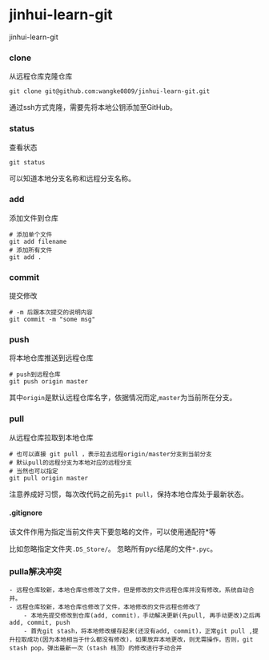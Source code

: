 # jinhui-learn-git
jinhui-learn-git

### clone

从远程仓库克隆仓库

	git clone git@github.com:wangke0809/jinhui-learn-git.git

通过ssh方式克隆，需要先将本地公钥添加至GitHub。

### status

查看状态

	git status

可以知道本地分支名称和远程分支名称。

### add

添加文件到仓库
	
	# 添加单个文件
	git add filename
	# 添加所有文件
	git add .

### commit

提交修改

	# -m 后跟本次提交的说明内容
	git commit -m "some msg" 

### push

将本地仓库推送到远程仓库

	# push到远程仓库
	git push origin master

其中`origin`是默认远程仓库名字，依据情况而定,`master`为当前所在分支。

### pull

从远程仓库拉取到本地仓库
	
	# 也可以直接 git pull ，表示拉去远程origin/master分支到当前分支
	# 默认pull的远程分支为本地对应的远程分支
	# 当然也可以指定
	git pull origin master

注意养成好习惯，每次改代码之前先`git pull`，保持本地仓库处于最新状态。

#### .gitignore

该文件作用为指定当前文件夹下要忽略的文件，可以使用通配符\*等

比如忽略指定文件夹`.DS_Store/`。
忽略所有pyc结尾的文件`*.pyc`。

### pulla解决冲突

	- 远程仓库较新，本地仓库也修改了文件，但是修改的文件远程仓库并没有修改，系统自动合并。
	- 远程仓库较新，本地仓库也修改了文件，本地修改的文件远程也修改了
		- 本地先提交修改到仓库(add, commit)，手动解决更新(先pull, 再手动更改)之后再add, commit, push
		- 首先git stash，将本地修改缓存起来(还没有add, commit)，正常git pull ,提升拉取成功(因为本地相当于什么都没有修改)，如果放弃本地更改，则无需操作，否则，git stash pop，弹出最新一次（stash 栈顶）的修改进行手动合并
